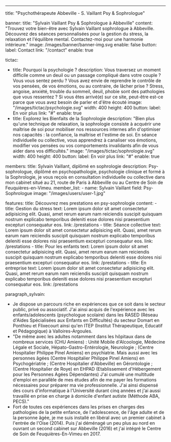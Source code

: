 ---
title: "Psychothérapeute Abbeville - S. Vaillant Psy & Sophrologue"

banner:
  title: "Sylvain Vaillant Psy & Sophrologue à Abbeville"
  content: "Trouvez votre bien-être avec Sylvain Vaillant sophrologue à Abbeville. Découvrez des séances personnalisées pour la gestion du stress, la relaxation et l'équilibre mental. Contactez-moi pour une harmonie intérieure."
  image: /images/banner/banner-img.svg
  enable: false
  button:
    label: Contact
    link: "/contact"
    enable: true
  
tictac:
  - title: Pourquoi la psychologie ?
    description: Vous traversez un moment difficile comme un deuil ou un passage compliqué dans votre couple ? Vous vous sentez perdu ? Vous avez envie de reprendre le contrôle de vos pensées, de vos émotions, ou au contraire, de lâcher prise ? Stress, angoise, anxiété, trouble du sommeil, deuil, phobie sont des pathologies que vous ressentez ? Si vous êtes arrivé(e) sur ce site, peut-être est-ce parce que vous avez besoin de parler et d'être écouté
    image: "/images/tictac/psychologie.svg"
    width: 400
    height: 400
    button:
      label: En voir plus
      link: "#"
      enable: true
  - title: Explorez les Bienfaits de la Sophrologie
    description: "Bien plus qu'une technique de relaxation, la sophrologie consiste à acquérir une maîtrise de soi pour mobiliser nos ressources internes afin d'optimiser nos capacités : la confiance, la maîtrise et l'estime de soi. En séance individuelle ou collective, vous apprendrez à canaliser vos émotions, modifier vos pensées ou vos comportements invalidants afin de vous aider dans vos difficultés."
    image: "/images/tictac/sophrologie.svg"
    width: 400
    height: 400
    button:
      label: En voir plus
      link: "#"
      enable: true

members:
  title: Sylvain Vaillant, diplômé en sophrologie
  description: Psy-sophrologue, diplômé en psychopathologie, psychologie clinique et formé à la Sophrologie, je vous reçois en consultation individuelle ou collective dans mon cabinet situé au 21, route de Paris à Abbeville ou au Centre de Soin de Feuquières-en-Vimeu.
  member_list:
    - name: Sylvain Vaillant
      field: Psy-Sophrologue
      image: "/images/users/user-1.jpg"
  
features:
  title: Découvrez mes prestations en psy-sophrologie
  content:
    - title: Gestion du stress
      text: Lorem ipsum dolor sit amet consectetur adipisicing elit. Quasi, amet rerum earum nam reiciendis suscipit quisquam nostrum explicabo temporibus deleniti esse dolores nisi praesentium excepturi consequatur eos.
      link: /prestations
    - title: Séance collective
      text: Lorem ipsum dolor sit amet consectetur adipisicing elit. Quasi, amet rerum earum nam reiciendis suscipit quisquam nostrum explicabo temporibus deleniti esse dolores nisi praesentium excepturi consequatur eos.
      link: /prestations
    - title: Pour les enfants
      text: Lorem ipsum dolor sit amet consectetur adipisicing elit. Quasi, amet rerum earum nam reiciendis suscipit quisquam nostrum explicabo temporibus deleniti esse dolores nisi praesentium excepturi consequatur eos.
      link: /prestations
    - title: En entreprise
      text: Lorem ipsum dolor sit amet consectetur adipisicing elit. Quasi, amet rerum earum nam reiciendis suscipit quisquam nostrum explicabo temporibus deleniti esse dolores nisi praesentium excepturi consequatur eos.
      link: /prestations

paragraph_sylvain: 
  - Je dispose un parcours riche en expériences que ce soit dans le secteur public, privé ou associatif. J'ai ainsi acquis de l'expérience avec les enfants/adolescents (psychologue scolaire) dans les RASED (Réseau d'Aides Spécialisées aux Enfants en Difficultés) du secteur Domart en Ponthieu et Flixecourt ainsi qu'en ITEP (Institut Thérapeutique, Educatif et Pédagogique) à Valloires-Argoules.
  - "De même avec les adultes notamment dans les hôpitaux dans de nombreux services (CHU Amiens) : Unité Mobile d'Alcoologie, Médecine Légale et Sociale, Hépato-Gastro-Entérologie, Neurologie ; (Centre Hospitalier Philippe Pinel Amiens) en psychiatrie. Mais aussi avec les personnes âgées (Centre Hospitalier Philippe Pinel Amiens) en Psychogériatrie ; (Centre Hospitalier d'Abbeville) en Gérontologie ; (Centre Hospitalier de Roye) en EHPAD (Etablissement d'Hébergement pour les Personnes Agées Dépendantes) J'ai cumulé une multitude d'emploi en parallèle de mes études afin de me payer les formations nécessaires pour préparer ma vie professionnelle. J'ai ainsi dispensé des cours d'informatique à l'Université durant cinq années et j'ai aussi travaillé en prise en charge à domicile d'enfant autiste (Méthode ABA, PECS)."
  - Fort de toutes ces expériences dans les prises en charges des pathologies de la petite enfance, de l'adolescence, de l'âge adulte et de la personne âgée, je me suis installé en libéral avec un premier cabinet à l'entrée de l'Oise (2014). Puis j'ai déménagé un peu plus au nord en ouvrant un second cabinet sur Abbeville (2016) et j'ai intégré le Centre de Soin de Feuquières-En-Vimeu en 2017.

